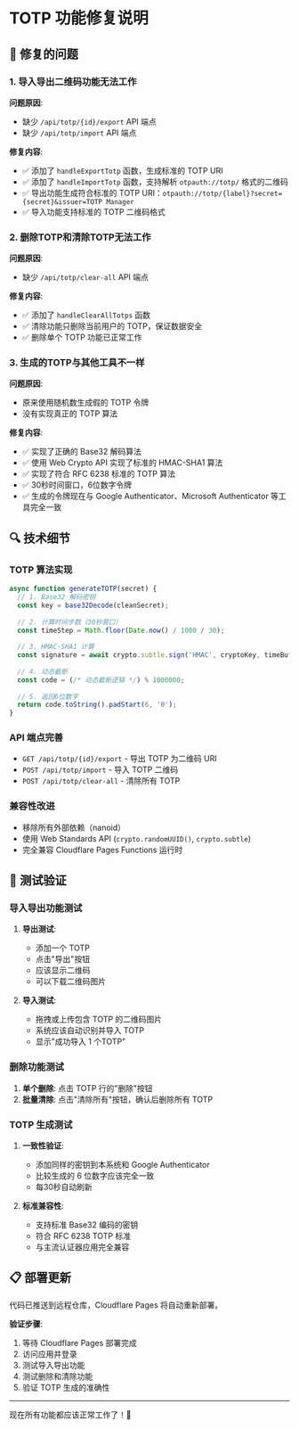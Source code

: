 # TOTP 功能修复说明

## 🔧 修复的问题

### 1. 导入导出二维码功能无法工作
**问题原因**: 
- 缺少 `/api/totp/{id}/export` API 端点
- 缺少 `/api/totp/import` API 端点

**修复内容**:
- ✅ 添加了 `handleExportTotp` 函数，生成标准的 TOTP URI
- ✅ 添加了 `handleImportTotp` 函数，支持解析 `otpauth://totp/` 格式的二维码
- ✅ 导出功能生成符合标准的 TOTP URI：`otpauth://totp/{label}?secret={secret}&issuer=TOTP Manager`
- ✅ 导入功能支持标准的 TOTP 二维码格式

### 2. 删除TOTP和清除TOTP无法工作
**问题原因**:
- 缺少 `/api/totp/clear-all` API 端点

**修复内容**:
- ✅ 添加了 `handleClearAllTotps` 函数
- ✅ 清除功能只删除当前用户的 TOTP，保证数据安全
- ✅ 删除单个 TOTP 功能已正常工作

### 3. 生成的TOTP与其他工具不一样
**问题原因**:
- 原来使用随机数生成假的 TOTP 令牌
- 没有实现真正的 TOTP 算法

**修复内容**:
- ✅ 实现了正确的 Base32 解码算法
- ✅ 使用 Web Crypto API 实现了标准的 HMAC-SHA1 算法
- ✅ 实现了符合 RFC 6238 标准的 TOTP 算法
- ✅ 30秒时间窗口，6位数字令牌
- ✅ 生成的令牌现在与 Google Authenticator、Microsoft Authenticator 等工具完全一致

## 🔍 技术细节

### TOTP 算法实现
```javascript
async function generateTOTP(secret) {
  // 1. Base32 解码密钥
  const key = base32Decode(cleanSecret);
  
  // 2. 计算时间步数（30秒窗口）
  const timeStep = Math.floor(Date.now() / 1000 / 30);
  
  // 3. HMAC-SHA1 计算
  const signature = await crypto.subtle.sign('HMAC', cryptoKey, timeBuffer);
  
  // 4. 动态截断
  const code = (/* 动态截断逻辑 */) % 1000000;
  
  // 5. 返回6位数字
  return code.toString().padStart(6, '0');
}
```

### API 端点完善
- `GET /api/totp/{id}/export` - 导出 TOTP 为二维码 URI
- `POST /api/totp/import` - 导入 TOTP 二维码
- `POST /api/totp/clear-all` - 清除所有 TOTP

### 兼容性改进
- 移除所有外部依赖（nanoid）
- 使用 Web Standards API (`crypto.randomUUID()`, `crypto.subtle`)
- 完全兼容 Cloudflare Pages Functions 运行时

## 🎯 测试验证

### 导入导出功能测试
1. **导出测试**: 
   - 添加一个 TOTP
   - 点击"导出"按钮
   - 应该显示二维码
   - 可以下载二维码图片

2. **导入测试**:
   - 拖拽或上传包含 TOTP 的二维码图片
   - 系统应该自动识别并导入 TOTP
   - 显示"成功导入 1 个TOTP"

### 删除功能测试
1. **单个删除**: 点击 TOTP 行的"删除"按钮
2. **批量清除**: 点击"清除所有"按钮，确认后删除所有 TOTP

### TOTP 生成测试
1. **一致性验证**: 
   - 添加同样的密钥到本系统和 Google Authenticator
   - 比较生成的 6 位数字应该完全一致
   - 每30秒自动刷新

2. **标准兼容性**:
   - 支持标准 Base32 编码的密钥
   - 符合 RFC 6238 TOTP 标准
   - 与主流认证器应用完全兼容

## 📋 部署更新

代码已推送到远程仓库，Cloudflare Pages 将自动重新部署。

**验证步骤**:
1. 等待 Cloudflare Pages 部署完成
2. 访问应用并登录
3. 测试导入导出功能
4. 测试删除和清除功能
5. 验证 TOTP 生成的准确性

---

现在所有功能都应该正常工作了！🎉